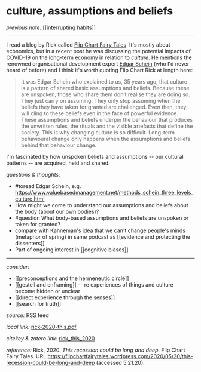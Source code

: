 # culture, assumptions and beliefs

_previous note:_ [[interrupting habits]]

---

I read a blog by Rick called [Flip Chart Fairy Tales](https://flipchartfairytales.wordpress.com). It's mostly about economics, but in a recent post he was discussing the potential impacts of COVID-19 on the long-term economy in relation to _culture_. He mentions the renowned organisational development expert [Edgar Schein](https://en.wikipedia.org/wiki/Edgar_Schein) (who I'd never heard of before) and I think it's worth quoting Flip Chart Rick at length here:

>It was Edgar Schein who explained to us, 35 years ago, that culture is a pattern of shared basic assumptions and beliefs. Because these are unspoken, those who share them don’t realise they are doing so. They just carry on assuming. They only stop assuming when the beliefs they have taken for granted are challenged. Even then, they will cling to these beliefs even in the face of powerful evidence. These assumptions and beliefs underpin the behaviour that produces the unwritten rules, the rituals and the visible artefacts that define the society. This is why changing culture is so difficult. Long-term behavioural change only happens when the assumptions and beliefs behind that behaviour change.

I'm fascinated by how unspoken beliefs and assumptions -- our cultural patterns -- are acquired, held and shared.  

_questions & thoughts:_

- #toread Edgar Schein, e.g. <https://www.valuebasedmanagement.net/methods_schein_three_levels_culture.html>
- How might we come to understand our assumptions and beliefs about the body (about our own bodies)? 
- #question What body-based assumptions and beliefs are unspoken or taken for granted? 
- compare with Kahneman's idea that we can't change people's minds (metaphor of spring) in same podcast as [[evidence and protecting the dissenters]]
- Part of ongoing interest in [[cognitive biases]]

--- 

_consider:_ 

- [[preconceptions and the hermeneutic circle]]
- [[gestell and enframing]]	-- re experiences of things and culture become hidden or unclear
- [[direct experience through the senses]]
- [[search for truth]]


_source:_  RSS feed  

_local link:_ [rick-2020-this.pdf](hook://file/lVwalGBUc?p=c2tlbGxpcy9Eb3dubG9hZHM=&n=rick-2020-this.pdf)

_citekey & zotero link:_ [rick_this_2020](zotero://select/items/1_M6KPE99L)

_reference:_ Rick, 2020. _This recession could be long and deep_. Flip Chart Fairy Tales. URL <https://flipchartfairytales.wordpress.com/2020/05/20/this-recession-could-be-long-and-deep> (accessed 5.21.20).


